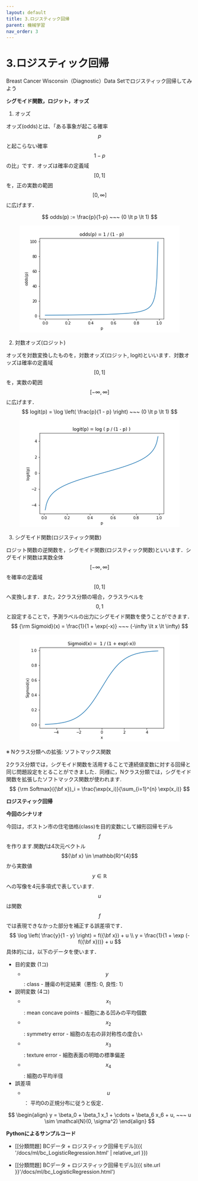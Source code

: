 ```yaml
---
layout: default
title: 3.ロジスティック回帰
parent: 機械学習
nav_order: 3
---
```


# 3.ロジスティック回帰



Breast Cancer Wisconsin（Diagnostic）Data Setでロジスティック回帰してみよう





**シグモイド関数，ロジット，オッズ**

1. オッズ

オッズ(odds)とは､「ある事象が起こる確率$$p$$と起こらない確率$$1-p$$の比」です．オッズは確率の定義域$$[0,1]$$を，正の実数の範囲$$[0, \infty]$$に広げます．

$$
odds(p) := \frac{p}{1-p} ~~~ (0 \lt p \lt 1)
$$

<p align="center"> 
<img src="./img/odds.png">
</p>

2. 対数オッズ(ロジット)

オッズを対数変換したものを，対数オッズ(ロジット, logit)といいます．対数オッズは確率の定義域$$[0,1]$$を，実数の範囲$$[-\infty, \infty]$$に広げます．
$$
logit(p) = \log \left( \frac{p}{1 - p} \right) ~~~ (0 \lt p \lt 1)
$$

<p align="center"> 
<img src="./img/logit.png">
</p>


3. シグモイド関数(ロジスティック関数)

ロジット関数の逆関数を，シグモイド関数(ロジスティック関数)といいます．シグモイド関数は実数全体$$[-\infty, \infty]$$を確率の定義域$$[0,1]$$へ変換します．また，2クラス分類の場合，クラスラベルを$$0,1$$と設定することで，予測ラベルの出力にシグモイド関数を使うことができます．
$$
{\rm Sigmoid}(x) = \frac{1}{1 + \exp(-x)} ~~~ (-\infty \lt x \lt \infty)
$$

<p align="center"> 
<img src="./img/sigmoid.png">
</p>


※ Nクラス分類への拡張: ソフトマックス関数

2クラス分類では，シグモイド関数を活用することで連続値変数に対する回帰と同じ問題設定をとることができました．同様に，Nクラス分類では，シグモイド関数を拡張したソフトマックス関数が使われます.
$$
{\rm Softmax}({\bf x})_i = \frac{\exp(x_i)}{\sum_{i=1}^{n} \exp(x_i)}
$$


**ロジスティック回帰**





**今回のシナリオ**

今回は，ボストン市の住宅価格(class)を目的変数にして線形回帰モデル$$f$$を作ります.関数$f$は4次元ベクトル$${\bf x} \in \mathbb{R}^{4}$$から実数値$$y \in \mathbb{R}$$への写像を4元多項式で表しています.$$u$$は関数$$f$$では表現できなかった部分を補正する誤差項です．
$$
\log \left( \frac{y}{1 - y} \right) = f({\bf x}) + u \\
y = \frac{1}{1 + \exp (- f({\bf x}))} + u
$$
具体的には，以下のデータを使います．

- 目的変数 (1コ)
  - $$y~ ~ $$ : class - 腫瘍の判定結果（悪性: 0, 良性: 1）
- 説明変数 (4コ)
  - $$x_1$$ : mean concave points - 細胞にある凹みの平均個数
  - $$x_2$$ : symmetry error - 細胞の左右の非対称性の度合い
  - $$x_3$$ : texture error - 細胞表面の明暗の標準偏差
  - $$x_4$$ : 細胞の平均半径
- 誤差項　
  - $$u$$ ： 平均0の正規分布に従うと仮定．

$$
\begin{align}
y = \beta_0 + \beta_1 x_1 + \cdots + \beta_6 x_6 + u, ~~~
u \sim \mathcal{N}(0, \sigma^2)
\end{align}
$$





**Pythonによるサンプルコード**

- [[分類問題] BCデータ + ロジスティック回帰モデル]({{ '/docs/ml/bc_LogisticRegression.html' | relative_url }})

- [[分類問題] BCデータ + ロジスティック回帰モデル]({{ site.url }}'/docs/ml/bc_LogisticRegression.html')

